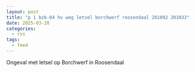 ```yaml
---
layout: post
title: "p 1 bzb-04 hv weg letsel borchwerf roosendaal 201092 201033"
date: 2025-03-20
categories: 
  - rss
tags: 
  - feed
---
```


Ongeval met letsel op Borchwerf in Roosendaal
